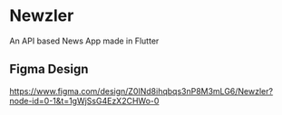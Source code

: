 # Newzler
 An API based News App made in Flutter

## Figma Design
https://www.figma.com/design/Z0INd8ihqbqs3nP8M3mLG6/Newzler?node-id=0-1&t=1gWjSsG4EzX2CHWo-0
